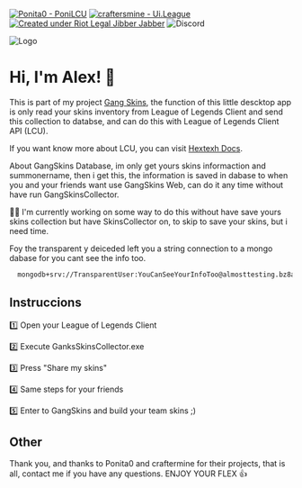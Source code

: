 [![Ponita0 - PoniLCU](https://img.shields.io/static/v1?label=Ponita0&message=PoniLCU&color=pink&logo=github)](https://github.com/Ponita0/PoniLCU "Go to GitHub repo")
[![craftersmine - Ui.League](https://img.shields.io/static/v1?label=craftersmine&message=Ui.League&color=blue&logo=github)](https://github.com/craftersmine/Ui.League "Go to GitHub repo")
[![Created under Riot Legal Jibber Jabber](https://img.shields.io/badge/created_under-Riot_Legal_Jibber_Jabber-red?logo=riot-games)](https://www.riotgames.com/en/legal)
![Discord](https://img.shields.io/badge/discord-@olmosvill-5865f2?logo=discord&logoColor=white)



![Logo](https://firebasestorage.googleapis.com/v0/b/gangskinsbyplolyers.appspot.com/o/GangSkins%2FImages%2FpLOLyerslogo2%20120x120.png?alt=media&token=40747810-ddd5-4a95-aeb8-227a9a48c4fa)
 

# Hi, I'm Alex! 👋

 This is part of my project [Gang Skins](https://twitter.com/), 
 the function of this little descktop app is only read your skins inventory from  League of Legends Client and send this collection     to databse, and can do this with League of Legends Client API (LCU).

 If you want know more about LCU, you can visit [Hextexh Docs](https://hextechdocs.dev/getting-started-with-the-lcu-api/).

 About GangSkins Database, im only get yours skins informaction and summonername, then i get this, the information is saved in dabase to when you and your friends want use GangSkins Web, can do it any time without have run GangSkinsCollector.
 
 👩‍💻 I'm currently working on some way to do this without have save yours skins collection but have SkinsCollector on, to skip to save your skins, but i need time. 

 Foy the transparent y deiceded left you a string connection to a mongo dabase for you cant see the info too. 

 ```bash
   mongodb+srv://TransparentUser:YouCanSeeYourInfoToo@almosttesting.bz8a5nn.mongodb.net/
```


 
 




## Instruccions

1️⃣ Open your League of Legends Client

2️⃣ Execute  GanksSkinsCollector.exe

3️⃣ Press "Share my skins"

4️⃣ Same steps for your friends

5️⃣ Enter to GangSkins and build your team skins ;)


## Other
Thank you, and thanks to Ponita0 and craftermine for their projects, that is all, contact me if you have any questions.
 ENJOY YOUR FLEX 👍

